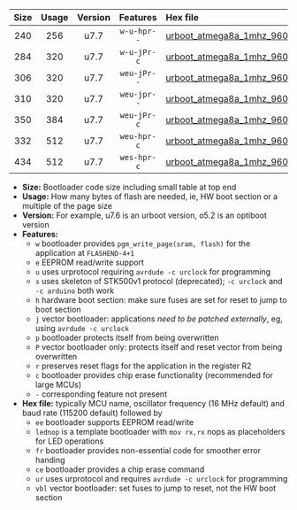 |Size|Usage|Version|Features|Hex file|
|:-:|:-:|:-:|:-:|:--|
|240|256|u7.7|`w-u-hpr--`|[urboot_atmega8a_1mhz_9600bps_lednop_fr_ur.hex](https://raw.githubusercontent.com/stefanrueger/urboot.hex/main/mcus/atmega8a/fcpu_1mhz/9600_bps/urboot_atmega8a_1mhz_9600bps_lednop_fr_ur.hex)|
|284|320|u7.7|`w-u-jPr-c`|[urboot_atmega8a_1mhz_9600bps_lednop_fr_ce_ur_vbl.hex](https://raw.githubusercontent.com/stefanrueger/urboot.hex/main/mcus/atmega8a/fcpu_1mhz/9600_bps/urboot_atmega8a_1mhz_9600bps_lednop_fr_ce_ur_vbl.hex)|
|306|320|u7.7|`weu-jPr--`|[urboot_atmega8a_1mhz_9600bps_ee_lednop_ur_vbl.hex](https://raw.githubusercontent.com/stefanrueger/urboot.hex/main/mcus/atmega8a/fcpu_1mhz/9600_bps/urboot_atmega8a_1mhz_9600bps_ee_lednop_ur_vbl.hex)|
|310|320|u7.7|`weu-jpr--`|[urboot_atmega8a_1mhz_9600bps_ee_lednop_fr_ur_vbl.hex](https://raw.githubusercontent.com/stefanrueger/urboot.hex/main/mcus/atmega8a/fcpu_1mhz/9600_bps/urboot_atmega8a_1mhz_9600bps_ee_lednop_fr_ur_vbl.hex)|
|350|384|u7.7|`weu-jPr-c`|[urboot_atmega8a_1mhz_9600bps_ee_lednop_fr_ce_ur_vbl.hex](https://raw.githubusercontent.com/stefanrueger/urboot.hex/main/mcus/atmega8a/fcpu_1mhz/9600_bps/urboot_atmega8a_1mhz_9600bps_ee_lednop_fr_ce_ur_vbl.hex)|
|332|512|u7.7|`weu-hpr-c`|[urboot_atmega8a_1mhz_9600bps_ee_lednop_fr_ce_ur.hex](https://raw.githubusercontent.com/stefanrueger/urboot.hex/main/mcus/atmega8a/fcpu_1mhz/9600_bps/urboot_atmega8a_1mhz_9600bps_ee_lednop_fr_ce_ur.hex)|
|434|512|u7.7|`wes-hpr-c`|[urboot_atmega8a_1mhz_9600bps_ee_lednop_fr_ce.hex](https://raw.githubusercontent.com/stefanrueger/urboot.hex/main/mcus/atmega8a/fcpu_1mhz/9600_bps/urboot_atmega8a_1mhz_9600bps_ee_lednop_fr_ce.hex)|

- **Size:** Bootloader code size including small table at top end
- **Usage:** How many bytes of flash are needed, ie, HW boot section or a multiple of the page size
- **Version:** For example, u7.6 is an urboot version, o5.2 is an optiboot version
- **Features:**
  + `w` bootloader provides `pgm_write_page(sram, flash)` for the application at `FLASHEND-4+1`
  + `e` EEPROM read/write support
  + `u` uses urprotocol requiring `avrdude -c urclock` for programming
  + `s` uses skeleton of STK500v1 protocol (deprecated); `-c urclock` and `-c arduino` both work
  + `h` hardware boot section: make sure fuses are set for reset to jump to boot section
  + `j` vector bootloader: applications *need to be patched externally*, eg, using `avrdude -c urclock`
  + `p` bootloader protects itself from being overwritten
  + `P` vector bootloader only: protects itself and reset vector from being overwritten
  + `r` preserves reset flags for the application in the register R2
  + `c` bootloader provides chip erase functionality (recommended for large MCUs)
  + `-` corresponding feature not present
- **Hex file:** typically MCU name, oscillator frequency (16 MHz default) and baud rate (115200 default) followed by
  + `ee` bootloader supports EEPROM read/write
  + `lednop` is a template bootloader with `mov rx,rx` nops as placeholders for LED operations
  + `fr` bootloader provides non-essential code for smoother error handing
  + `ce` bootloader provides a chip erase command
  + `ur` uses urprotocol and requires `avrdude -c urclock` for programming
  + `vbl` vector bootloader: set fuses to jump to reset, not the HW boot section

